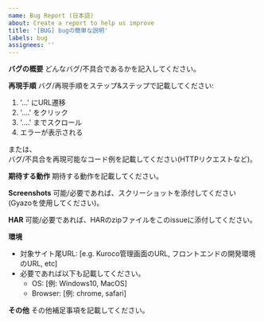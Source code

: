 ```yaml
---
name: Bug Report (日本語)
about: Create a report to help us improve
title: '[BUG] bugの簡単な説明'
labels: bug
assignees: ''
---
```


**バグの概要**
どんなバグ/不具合であるかを記入してください。

**再現手順**
バグ/再現手順をステップ&ステップで記載してください:
1. '...' にURL遷移
2. '....' をクリック
3. '....' までスクロール
4. エラーが表示される

または、  
バグ/不具合を再現可能なコード例を記載してください(HTTPリクエストなど)。

**期待する動作**
期待する動作を記載してください。

**Screenshots**
可能/必要であれば、スクリーショットを添付してください(Gyazoを使用してください)。

**HAR**
可能/必要であれば、HARのzipファイルをこのissueに添付してください。

**環境**
 - 対象サイト尾URL: [e.g. Kuroco管理画面のURL, フロントエンドの開発環境のURL, etc]
 - 必要であれば以下も記載してください。
   - OS: [例: Windows10, MacOS]
   - Browser: [例: chrome, safari]

**その他**
その他補足事項を記載してください。
